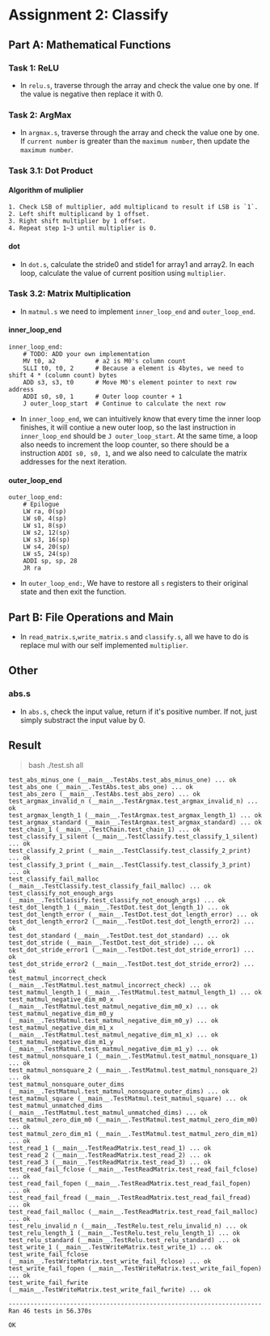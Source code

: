 # Assignment 2: Classify

## Part A: Mathematical Functions

### Task 1: ReLU
* In `relu.s`, traverse through the array and check the value one by one. If the value is negative then replace it with 0.

### Task 2: ArgMax
* In `argmax.s`, traverse through the array and check the value one by one. If `current number` is greater than the `maximum number`, then update the `maximum number`.

### Task 3.1: Dot Product
#### Algorithm of muliplier
    1. Check LSB of multiplier, add multiplicand to result if LSB is `1`.
    2. Left shift multiplicand by 1 offset.
    3. Right shift multiplier by 1 offset.
    4. Repeat step 1~3 until multiplier is 0.

#### dot
* In `dot.s`, calculate the stride0 and stide1 for array1 and array2. In each loop, calculate the value of current position using `multiplier`.

### Task 3.2: Matrix Multiplication
* In `matmul.s` we need to implement `inner_loop_end` and `outer_loop_end`.

#### inner_loop_end
```
inner_loop_end:
    # TODO: ADD your own implementation
    MV t0, a2           # a2 is M0's column count
    SLLI t0, t0, 2      # Because a element is 4bytes, we need to shift 4 * (column count) bytes 
    ADD s3, s3, t0      # Move M0's element pointer to next row address
    ADDI s0, s0, 1      # Outer loop counter + 1
    J outer_loop_start  # Continue to calculate the next row
```
* In `inner_loop_end`, we can intuitively know that every time the inner loop finishes, it will contiue a new outer loop, so the last instruction in `inner_loop_end` should be `J outer_loop_start`. At the same time, a loop also needs to increment the loop counter, so there should be a instruction `ADDI s0, s0, 1`, and we also need to calculate the matrix addresses for the next iteration.

#### outer_loop_end
```
outer_loop_end:
    # Epilogue
    LW ra, 0(sp)
    LW s0, 4(sp)
    LW s1, 8(sp)
    LW s2, 12(sp)
    LW s3, 16(sp)
    LW s4, 20(sp)
    LW s5, 24(sp)
    ADDI sp, sp, 28
    JR ra
```
* In `outer_loop_end:`, We have to restore all `s` registers to their original state and then exit the function.

## Part B: File Operations and Main
* In `read_matrix.s`,`write_matrix.s` and `classify.s`, all we have to do is replace mul with our self implemented `multiplier`.

## Other
### abs.s
* In `abs.s`, check the input value, return if it's positive number. If not, just simply substract the input value by 0.

## Result
> bash ./test.sh all

```
test_abs_minus_one (__main__.TestAbs.test_abs_minus_one) ... ok
test_abs_one (__main__.TestAbs.test_abs_one) ... ok
test_abs_zero (__main__.TestAbs.test_abs_zero) ... ok
test_argmax_invalid_n (__main__.TestArgmax.test_argmax_invalid_n) ... ok
test_argmax_length_1 (__main__.TestArgmax.test_argmax_length_1) ... ok
test_argmax_standard (__main__.TestArgmax.test_argmax_standard) ... ok
test_chain_1 (__main__.TestChain.test_chain_1) ... ok
test_classify_1_silent (__main__.TestClassify.test_classify_1_silent) ... ok
test_classify_2_print (__main__.TestClassify.test_classify_2_print) ... ok
test_classify_3_print (__main__.TestClassify.test_classify_3_print) ... ok
test_classify_fail_malloc (__main__.TestClassify.test_classify_fail_malloc) ... ok
test_classify_not_enough_args (__main__.TestClassify.test_classify_not_enough_args) ... ok
test_dot_length_1 (__main__.TestDot.test_dot_length_1) ... ok
test_dot_length_error (__main__.TestDot.test_dot_length_error) ... ok
test_dot_length_error2 (__main__.TestDot.test_dot_length_error2) ... ok
test_dot_standard (__main__.TestDot.test_dot_standard) ... ok
test_dot_stride (__main__.TestDot.test_dot_stride) ... ok
test_dot_stride_error1 (__main__.TestDot.test_dot_stride_error1) ... ok
test_dot_stride_error2 (__main__.TestDot.test_dot_stride_error2) ... ok
test_matmul_incorrect_check (__main__.TestMatmul.test_matmul_incorrect_check) ... ok
test_matmul_length_1 (__main__.TestMatmul.test_matmul_length_1) ... ok
test_matmul_negative_dim_m0_x (__main__.TestMatmul.test_matmul_negative_dim_m0_x) ... ok
test_matmul_negative_dim_m0_y (__main__.TestMatmul.test_matmul_negative_dim_m0_y) ... ok
test_matmul_negative_dim_m1_x (__main__.TestMatmul.test_matmul_negative_dim_m1_x) ... ok
test_matmul_negative_dim_m1_y (__main__.TestMatmul.test_matmul_negative_dim_m1_y) ... ok
test_matmul_nonsquare_1 (__main__.TestMatmul.test_matmul_nonsquare_1) ... ok
test_matmul_nonsquare_2 (__main__.TestMatmul.test_matmul_nonsquare_2) ... ok
test_matmul_nonsquare_outer_dims (__main__.TestMatmul.test_matmul_nonsquare_outer_dims) ... ok
test_matmul_square (__main__.TestMatmul.test_matmul_square) ... ok
test_matmul_unmatched_dims (__main__.TestMatmul.test_matmul_unmatched_dims) ... ok
test_matmul_zero_dim_m0 (__main__.TestMatmul.test_matmul_zero_dim_m0) ... ok
test_matmul_zero_dim_m1 (__main__.TestMatmul.test_matmul_zero_dim_m1) ... ok
test_read_1 (__main__.TestReadMatrix.test_read_1) ... ok
test_read_2 (__main__.TestReadMatrix.test_read_2) ... ok
test_read_3 (__main__.TestReadMatrix.test_read_3) ... ok
test_read_fail_fclose (__main__.TestReadMatrix.test_read_fail_fclose) ... ok
test_read_fail_fopen (__main__.TestReadMatrix.test_read_fail_fopen) ... ok
test_read_fail_fread (__main__.TestReadMatrix.test_read_fail_fread) ... ok
test_read_fail_malloc (__main__.TestReadMatrix.test_read_fail_malloc) ... ok
test_relu_invalid_n (__main__.TestRelu.test_relu_invalid_n) ... ok
test_relu_length_1 (__main__.TestRelu.test_relu_length_1) ... ok
test_relu_standard (__main__.TestRelu.test_relu_standard) ... ok
test_write_1 (__main__.TestWriteMatrix.test_write_1) ... ok
test_write_fail_fclose (__main__.TestWriteMatrix.test_write_fail_fclose) ... ok
test_write_fail_fopen (__main__.TestWriteMatrix.test_write_fail_fopen) ... ok
test_write_fail_fwrite (__main__.TestWriteMatrix.test_write_fail_fwrite) ... ok

----------------------------------------------------------------------
Ran 46 tests in 56.370s

OK
```